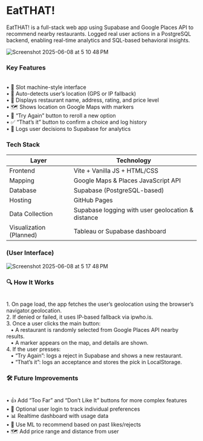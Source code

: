 # EatTHAT!

EatTHAT! is a full-stack web app using Supabase and Google Places API to recommend nearby restaurants. Logged real user actions in a PostgreSQL backend, enabling real-time analytics and SQL-based behavioral insights.

![Screenshot 2025-06-08 at 5 10 48 PM](https://github.com/user-attachments/assets/0ff7124d-5006-47fd-82fb-b08dd32f10fa)



<h3>Key Features</h3>

<br>	•	🎰 Slot machine-style interface
<br>	•	📍 Auto-detects user’s location (GPS or IP fallback)
<br>	•	🍜 Displays restaurant name, address, rating, and price level
<br>	•	🗺️ Shows location on Google Maps with markers
<br>	•	🔁 “Try Again” button to reroll a new option
<br>	•	✅ “That’s it” button to confirm a choice and log history
<br>	•	🧠 Logs user decisions to Supabase for analytics


<h3>Tech Stack</h3>

| Layer    | Technology |
| -------- | ------- |
| Frontend | Vite + Vanilla JS + HTML/CSS |
| Mapping | Google Maps & Places JavaScript API     |
| Database   | Supabase (PostgreSQL-based)    |
| Hosting   | GitHub Pages    |
| Data Collection  | Supabase logging with user geolocation & distance    |
| Visualization (Planned)    | Tableau or Supabase dashboard    |

<h3>(User Interface)</h3>

![Screenshot 2025-06-08 at 5 17 48 PM](https://github.com/user-attachments/assets/e1a14d89-cfb8-4d23-940f-e4b7c6270931)

<h3>🔍 How It Works</h3>
<br>	1.	On page load, the app fetches the user’s geolocation using the browser’s navigator.geolocation.
<br>	2.	If denied or failed, it uses IP-based fallback via ipwho.is.
<br>	3.	Once a user clicks the main button:
<br>	  &nbsp&nbsp  •	A restaurant is randomly selected from Google Places API nearby results.
<br>	  &nbsp&nbsp  •	A marker appears on the map, and details are shown.
<br>	4.	If the user presses:
<br>	 &nbsp&nbsp   •	“Try Again”: logs a reject in Supabase and shows a new restaurant.
<br>	 &nbsp&nbsp   •	“That’s it”: logs an acceptance and stores the pick in LocalStorage.


<h3>🛠 Future Improvements</h3>
<br>	•	👍 Add “Too Far” and “Don’t Like It” buttons for more complex features
<br>	•	👤 Optional user login to track individual preferences
<br>	•	📊 Realtime dashboard with usage data
<br>	•	🧠 Use ML to recommend based on past likes/rejects
<br>	•	🗺️ Add price range and distance from user
